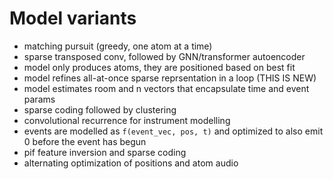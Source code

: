 # Model variants

- matching pursuit (greedy, one atom at a time)
- sparse transposed conv, followed by GNN/transformer autoencoder
- model only produces atoms, they are positioned based on best fit
- model refines all-at-once sparse reprsentation in a loop (THIS IS NEW)
- model estimates room and n vectors that encapsulate time and event params
- sparse coding followed by clustering
- convolutional recurrence for instrument modelling
- events are modelled as `f(event_vec, pos, t)` and optimized to also emit 0 before the event has begun
- pif feature inversion and sparse coding
- alternating optimization of positions and atom audio